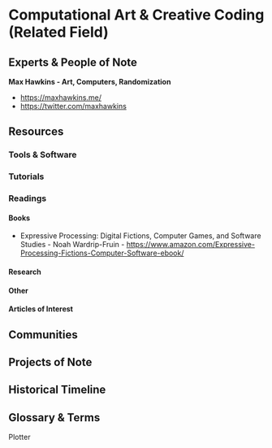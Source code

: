 # Computational Art & Creative Coding (Related Field)

## Experts & People of Note

**Max Hawkins - Art, Computers, Randomization**
- https://maxhawkins.me/
- https://twitter.com/maxhawkins

## Resources

### Tools & Software

### Tutorials

### Readings

#### Books

- Expressive Processing: Digital Fictions, Computer Games, and Software Studies - Noah Wardrip-Fruin - https://www.amazon.com/Expressive-Processing-Fictions-Computer-Software-ebook/

#### Research

#### Other

#### Articles of Interest

## Communities

## Projects of Note

## Historical Timeline

## Glossary & Terms

Plotter